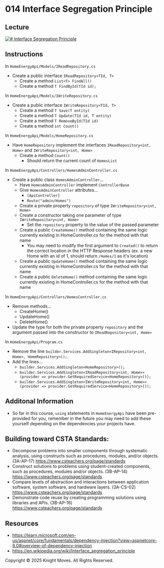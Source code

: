 # 014 Interface Segregation Principle

## Lecture

[![# Interface Segregation Principle](https://img.youtube.com/vi/gyp8UJp-VCA/0.jpg)](https://www.youtube.com/watch?v=gyp8UJp-VCA)

## Instructions

In `HomeEnergyApi/Models/IReadRepository.cs`
- Create a public interface `IReadRepository<TId, T>`
    - Create a method `List<T> FindAll()`
    - Create a method `T FindById(TId id);`

In `HomeEnergyApi/Models/IWriteRepository.cs`
- Create a public interface `IWriteRepository<TId, T>`
    - Create a method `T Save(T entity)`
    - Create a method `T Update(TId id, T entity)`
    - Create a method `T RemoveById(TId id)`
    - Create a method `int Count()`

In `HomeEnergyApi/Models/HomeRepository.cs`
- Have `HomeRepository` implement the interfaces `IReadRepository<int, Home>` and `IWriteRepository<int, Home>`
    - Create a method `Count()`
        - Should return the current count of `HomesList`

In `HomeEnergyApi/Controllers/HomesAdminController.cs`
- Create a public class `HomesAdminController`...
    - Have `HomesAdminController` implement `ControllerBase`
    - Give `HomesAdminController` attributes...
        - `[ApiController]`
        - `Route("admin/Homes")`
    - Create a private property `repository` of type `IWriteRepository<int, Home>`
    - Create a constructor taking one parameter of type `IWriteRepository<int, Home>`
        - Set the `repository` property to the value of the passed parameter
    - Create a public `CreateHome()` method containing the same logic currently existing in HomeController.cs for the method with that name
        - You may need to modify the first argument to `Created()` to return the correct location in the HTTP Response headers (ex. a new Home with an id of 1, should return `/Homes/1` as it's location)
    - Create a public `UpdateHome()` method containing the same logic currently existing in HomeController.cs for the method with that name    
    - Create a public `DeleteHome()` method containing the same logic currently existing in HomeController.cs for the method with that name

In `HomeEnergyApi/Controllers/HomesController.cs`
- Remove methods...
    - CreateHome()
    - UpdateHome()
    - DeleteHome()
- Update the type for both the private property `repository` and the argument passed into the constructor to `IReadRepository<int, Home>`

In `HomeEnergyApi/Program.cs`
- Remove the line `builder.Services.AddSingleton<IRepository<int, Home>, HomeRepository>();`.
- Add the lines...
    - `builder.Services.AddSingleton<HomeRepository>();`
    - `builder.Services.AddSingleton<IReadRepository<int, Home>>(provider => provider.GetRequiredService<HomeRepository>());`
    - `builder.Services.AddSingleton<IWriteRepository<int, Home>>(provider => provider.GetRequiredService<HomeRepository>());`

## Additonal Information
- So far in this course, `using` statements in `HomeEnergyApi` have been pre-provided for you, remember in the future you may need to add these yourself depending on the dependencies your projects have.

## Building toward CSTA Standards:

- Decompose problems into smaller components through systematic analysis, using constructs such as procedures, modules, and/or objects. (3A-AP-17) https://www.csteachers.org/page/standards
- Construct solutions to problems using student-created components, such as procedures, modules and/or objects. (3B-AP-14) https://www.csteachers.org/page/standards
- Compare levels of abstraction and interactions between application software, system software, and hardware layers. (3A-CS-02) https://www.csteachers.org/page/standards
- Demonstrate code reuse by creating programming solutions using libraries and APIs. (3B-AP-16) https://www.csteachers.org/page/standards

## Resources

- https://learn.microsoft.com/en-us/aspnet/core/fundamentals/dependency-injection?view=aspnetcore-8.0#overview-of-dependency-injection
- https://en.wikipedia.org/wiki/Interface_segregation_principle

Copyright &copy; 2025 Knight Moves. All Rights Reserved.
